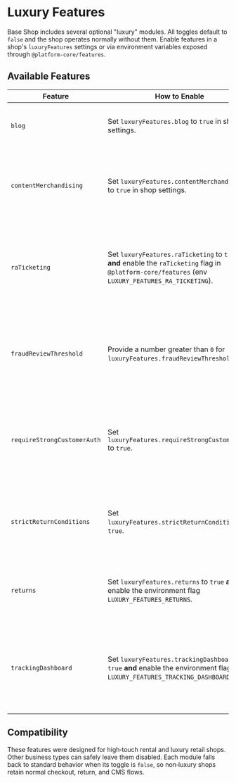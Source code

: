 # Luxury Features

Base Shop includes several optional "luxury" modules. All toggles default to `false`
and the shop operates normally without them. Enable features in a shop's
`luxuryFeatures` settings or via environment variables exposed through
`@platform-core/features`.

## Available Features

| Feature | How to Enable | Notes |
| ------- | ------------- | ----- |
| `blog` | Set `luxuryFeatures.blog` to `true` in shop settings. | Enables the editorial blog and related CMS endpoints. |
| `contentMerchandising` | Set `luxuryFeatures.contentMerchandising` to `true` in shop settings. | Requires the blog to be enabled. Has no effect for shops that do not publish content. |
| `raTicketing` | Set `luxuryFeatures.raTicketing` to `true` **and** enable the `raTicketing` flag in `@platform-core/features` (env `LUXURY_FEATURES_RA_TICKETING`). | Adds Return Authorization dashboard in the CMS. Shops that do not process returns should keep this disabled. |
| `fraudReviewThreshold` | Provide a number greater than `0` for `luxuryFeatures.fraudReviewThreshold`. | Used in the Stripe webhook to trigger manual review; ignored for non‑Stripe flows. |
| `requireStrongCustomerAuth` | Set `luxuryFeatures.requireStrongCustomerAuth` to `true`. | Forces 3‑D Secure on qualifying Stripe checkouts. Irrelevant when using other payment providers. |
| `strictReturnConditions` | Set `luxuryFeatures.strictReturnConditions` to `true`. | The return request API rejects worn or tagless items. Not needed for buy‑only shops. |
| `returns` | Set `luxuryFeatures.returns` to `true` **and** enable the environment flag `LUXURY_FEATURES_RETURNS`. | Allows shoppers to request returns and generate carrier labels. |
| `trackingDashboard` | Set `luxuryFeatures.trackingDashboard` to `true` **and** enable the environment flag `LUXURY_FEATURES_TRACKING_DASHBOARD`. | Provides shipment and return tracking dashboards. Disable for businesses without shipment tracking. |

## Compatibility

These features were designed for high‑touch rental and luxury retail shops.
Other business types can safely leave them disabled. Each module falls back to
standard behavior when its toggle is `false`, so non‑luxury shops retain normal
checkout, return, and CMS flows.

